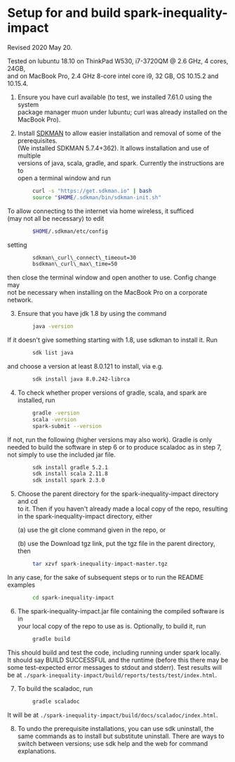 # Setup for and build spark-inequality-impact

Revised 2020 May 20.

Tested on lubuntu 18.10 on ThinkPad W530, i7-3720QM @ 2.6 GHz, 4 cores, 24GB,<br>
and on MacBook Pro, 2.4 GHz 8-core intel core i9, 32 GB, OS 10.15.2 and 10.15.4.

1. Ensure you have curl available (to test, we installed 7.61.0 using the system<br>
   package manager muon under lubuntu; curl was already installed on the MacBook Pro).

2. Install [SDKMAN](https://sdkman.io/install) to allow easier installation and removal of some of the prerequisites.<br>
   (We installed SDKMAN 5.7.4+362). It allows installation and use of multiple<br>
   versions of java, scala, gradle, and spark.  Currently the instructions are to<br>
   open a terminal window and run
```bash
        curl -s "https://get.sdkman.io" | bash
        source "$HOME/.sdkman/bin/sdkman-init.sh"
```
   To allow connecting to the internet via home wireless, it sufficed<br>
   (may not all be necessary) to edit
```bash
        $HOME/.sdkman/etc/config
```
   setting
```bash
        sdkman\_curl\_connect\_timeout=30
        bsdkman\_curl\_max\_time=50
```
   then close the terminal window and open another to use.  Config change may<br>
   not be necessary when installing on the MacBook Pro on a corporate network.

3. Ensure that you have jdk 1.8 by using the command
```bash
        java -version
```
   If it doesn't give something starting with 1.8, use sdkman to install it. Run
```bash
        sdk list java
```
   and choose a version at least 8.0.121 to install, via e.g.
```bash
        sdk install java 8.0.242-librca
```
4. To check whether proper versions of gradle, scala, and spark are installed, run
```bash
        gradle -version
        scala -version
        spark-submit --version
```
   If not, run the following (higher versions may also work).  Gradle is only<br>
   needed to build the software in step 6 or to produce scaladoc as in step 7,<br>
   not simply to use the included jar file.
```bash
        sdk install gradle 5.2.1
        sdk install scala 2.11.8
        sdk install spark 2.3.0
```
5. Choose the parent directory for the spark-inequality-impact directory and cd<br>
   to it.  Then if you haven't already made a local copy of the repo, resulting<br>
   in the spark-inequality-impact directory, either

   (a) use the git clone command given in the repo, or

   (b) use the Download tgz link, put the tgz file in the parent directory, then
```bash
        tar xzvf spark-inequality-impact-master.tgz
```
   In any case, for the sake of subsequent steps or to run the README examples
```bash
        cd spark-inequality-impact
```
6. The spark-inequality-impact.jar file containing the compiled software is in<br>
   your local copy of the repo to use as is.  Optionally, to build it, run
```bash
        gradle build
```
   This should build and test the code, including running under spark locally.<br>
   It should say BUILD SUCCESSFUL and the runtime (before this there may be<br>
   some test-expected error messages to stdout and stderr).  Test results will<br>
   be at `./spark-inequality-impact/build/reports/tests/test/index.html`.

7. To build the scaladoc, run
```bash
        gradle scaladoc
```
   It will be at `./spark-inequality-impact/build/docs/scaladoc/index.html`.

8. To undo the prerequisite installations, you can use sdk uninstall, the<br>
   same commands as to install but substitute uninstall.  There are ways to<br>
   switch between versions; use sdk help and the web for command explanations.
